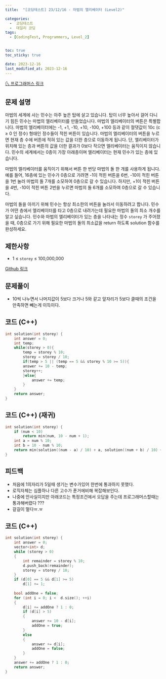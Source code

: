 ```yaml
---
title:  "[코딩테스트] 23/12/16 - 마법의 엘리베이터 (Level2)" 

categories:
  -  코딩테스트
  -  데일리 코딩
tags:
  - [CodingTest, Programmers, Level_2]


toc: true
toc_sticky: true

date: 2023-12-16
last_modified_at: 2023-12-16
---
```


[🌜 프로그래머스 링크](https://school.programmers.co.kr/learn/courses/30/lessons/148653)

## 문제 설명
마법의 세계에 사는 민수는 아주 높은 탑에 살고 있습니다. 탑이 너무 높아서 걸어 다니기 힘든 민수는 마법의 엘리베이터를 만들었습니다. 마법의 엘리베이터의 버튼은 특별합니다. 마법의 엘리베이터에는 -1, +1, -10, +10, -100, +100 등과 같이 절댓값이 10c (c ≥ 0 인 정수) 형태인 정수들이 적힌 버튼이 있습니다. 마법의 엘리베이터의 버튼을 누르면 현재 층 수에 버튼에 적혀 있는 값을 더한 층으로 이동하게 됩니다. 단, 엘리베이터가 위치해 있는 층과 버튼의 값을 더한 결과가 0보다 작으면 엘리베이터는 움직이지 않습니다. 민수의 세계에서는 0층이 가장 아래층이며 엘리베이터는 현재 민수가 있는 층에 있습니다.

마법의 엘리베이터를 움직이기 위해서 버튼 한 번당 마법의 돌 한 개를 사용하게 됩니다.예를 들어, 16층에 있는 민수가 0층으로 가려면 -1이 적힌 버튼을 6번, -10이 적힌 버튼을 1번 눌러 마법의 돌 7개를 소모하여 0층으로 갈 수 있습니다. 하지만, +1이 적힌 버튼을 4번, -10이 적힌 버튼 2번을 누르면 마법의 돌 6개를 소모하여 0층으로 갈 수 있습니다.

마법의 돌을 아끼기 위해 민수는 항상 최소한의 버튼을 눌러서 이동하려고 합니다. 민수가 어떤 층에서 엘리베이터를 타고 0층으로 내려가는데 필요한 마법의 돌의 최소 개수를 알고 싶습니다. 민수와 마법의 엘리베이터가 있는 층을 나타내는 정수 `storey` 가 주어졌을 때, 0층으로 가기 위해 필요한 마법의 돌의 최소값을 return 하도록 solution 함수를 완성하세요.

## 제한사항
- 1 ≤ `storey` ≤ 100,000,000

[Github 링크](https://github.com/OneThingChanged/DailyCodingTest/blob/main/Program/CodingTestCpp/Level2/ConvertNumber.h)



## 문제풀이

- 10씩 나누면서 나머지값이 5보다 크거나 5와 같고 앞자리가 5보다 클때의  조건을 만족하면 빼는게 이득이다.



## 코드 (C++) 

```cpp
int solution(int storey) {
    int answer = 0;
	int temp;
   	while(storey > 0){    
    	temp = storey % 10;
    	storey = storey / 10;
    	if(temp > 5 || (temp == 5 && storey % 10 >= 5)){
        answer += 10 - temp;
        storey++;
    	}else{
    	    answer += temp;
    	}
	}
	return answer;
}
```





## 코드 (C++) (재귀)
```cpp
int solution(int storey) {
    if (num < 10)
    	return min(num, 10 - num + 1);
	int a = num % 10;
	int b = 10 - num % 10;
	return min(solution((num - a) / 10) + a, solution((num + b) / 10) + b);
}
```





## 피드백

- 처음에 1의자리가 5일때 생기는 변수가있어 한번에 통과하지 못했다.
- 로직자체는 심플하나 다른 고수가 푼거에비해 복잡해보인다.
- 나중에 안사실이지만 아래코드는 특정조건에서 오답을 주는데 프로그래머스할때는 통과해버렸다 ???
- 갈길이 멀다ㅠ.ㅠ



## 코드 (C++)

```cpp
int solution(int storey) {
    int answer = 0;
    vector<int> d;
    while (storey > 0)
    {
        int remainder = storey % 10;
        d.push_back(remainder);
        storey = storey / 10;
    }
    if (d[0] == 5 && d[1] >= 5)
        d[1] += 1;
    
    bool addOne = false;
    for (int i = 0; i <  d.size(); ++i)
    {
        d[i] += addOne ? 1 : 0; 
        if (d[i] > 5)
        {
            answer += 10 - d[i];
            addOne = true;
        }
        else
        {
            answer += d[i];
            addOne = false;
        }
    }
    answer += addOne ? 1 : 0;
    return answer;
}
```



<script src="https://utteranc.es/client.js"
        repo="OneThingChanged/OneThingChanged.github.io"
        issue-term="pathname"
        label="utterances"
        theme="github-dark"
        crossorigin="anonymous"
        async>
</script>
